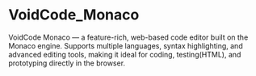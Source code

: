 # VoidCode_Monaco
VoidCode Monaco — a feature-rich, web-based code editor built on the Monaco engine. Supports multiple languages, syntax highlighting, and advanced editing tools, making it ideal for coding, testing(HTML), and prototyping directly in the browser.
